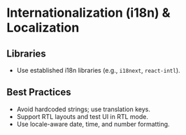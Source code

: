 # Internationalization (i18n) & Localization

## Libraries
- Use established i18n libraries (e.g., `i18next`, `react-intl`).

## Best Practices
- Avoid hardcoded strings; use translation keys.
- Support RTL layouts and test UI in RTL mode.
- Use locale-aware date, time, and number formatting.
